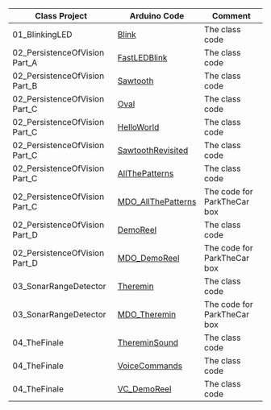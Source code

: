 
| Class Project | Arduino Code | Comment |
| --- | --- | --- |
| 01_BlinkingLED | [Blink](https://github.com/Mark-MDO47/ArduinoClass/tree/master/ArduinoCode/Blink "Blink") | The class code |
| 02_PersistenceOfVision Part_A | [FastLEDBlink](https://github.com/Mark-MDO47/ArduinoClass/tree/master/ArduinoCode/FastLEDBlink "FastLEDBlink") | The class code |
| 02_PersistenceOfVision Part_B | [Sawtooth](https://github.com/Mark-MDO47/ArduinoClass/tree/master/ArduinoCode/Sawtooth "Sawtooth") | The class code |
| 02_PersistenceOfVision Part_C | [Oval](https://github.com/Mark-MDO47/ArduinoClass/tree/master/ArduinoCode/Oval "Oval") | The class code |
| 02_PersistenceOfVision Part_C | [HelloWorld](https://github.com/Mark-MDO47/ArduinoClass/tree/master/ArduinoCode/ "HelloWorld") | The class code |
| 02_PersistenceOfVision Part_C | [SawtoothRevisited](https://github.com/Mark-MDO47/ArduinoClass/tree/master/ArduinoCode/SawtoothRevisited "SawtoothRevisited") | The class code |
| 02_PersistenceOfVision Part_C | [AllThePatterns](https://github.com/Mark-MDO47/ArduinoClass/tree/master/ArduinoCode/AllThePatterns "AllThePatterns") | The class code |
| 02_PersistenceOfVision Part_C | [MDO_AllThePatterns](https://github.com/Mark-MDO47/ArduinoClass/tree/master/ArduinoCode/MDO_AllThePatterns "MDO_AllThePatterns") | The code for ParkTheCar box |
| 02_PersistenceOfVision Part_D | [DemoReel](https://github.com/Mark-MDO47/ArduinoClass/tree/master/ArduinoCode/DemoReel "DemoReel") | The class code |
| 02_PersistenceOfVision Part_D | [MDO_DemoReel](https://github.com/Mark-MDO47/ArduinoClass/tree/master/ArduinoCode/MDO_DemoReel "MDO_DemoReel") | The code for ParkTheCar box |
| 03_SonarRangeDetector | [Theremin](https://github.com/Mark-MDO47/ArduinoClass/tree/master/ArduinoCode/Theremin "Theremin") | The class code |
| 03_SonarRangeDetector | [MDO_Theremin](https://github.com/Mark-MDO47/ArduinoClass/tree/master/ArduinoCode/MDO_Theremin "MDO_Theremin") | The code for ParkTheCar box |
| 04_TheFinale | [ThereminSound](https://github.com/Mark-MDO47/ArduinoClass/tree/master/ArduinoCode/ThereminSound "ThereminSound") | The class code |
| 04_TheFinale | [VoiceCommands](https://github.com/Mark-MDO47/ArduinoClass/tree/master/ArduinoCode/VoiceCommands "VoiceCommands") | The class code |
| 04_TheFinale | [VC_DemoReel](https://github.com/Mark-MDO47/ArduinoClass/tree/master/ArduinoCode/VC_DemoReel "VC_DemoReel") | The class code |
